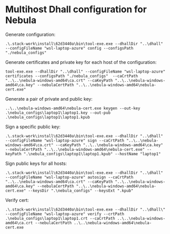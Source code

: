 # Multihost Dhall configuration for Nebula

Generate configuration:
```
.\.stack-work\install\62d3440a\bin\tool-exe.exe --dhallDir "..\dhall" --configFileName "wsl-laptop-azure" config --configsPath "./nebula_configs"
```

Generate certificates and private key for each host of the configuration:
```
tool-exe.exe --dhallDir "..\dhall" --configFileName "wsl-laptop-azure" certificates --configsPath "./nebula_configs"  --caCrtPath "..\..\nebula-windows-amd64\ca.crt" --caKeyPath "..\..\nebula-windows-amd64\ca.key" --nebulaCertPath "..\..\nebula-windows-amd64\nebula-cert.exe"
```

Generate a pair of private and public key:
```
..\..\nebula-windows-amd64\nebula-cert.exe keygen --out-key .\nebula_configs\laptop1\laptop1.key --out-pub .\nebula_configs\laptop1\laptop1.kpub
```

Sign a specific public key:
```
.\.stack-work\install\62d3440a\bin\tool-exe.exe --dhallDir "..\dhall" --configFileName "wsl-laptop-azure" sign --caCrtPath "..\..\nebula-windows-amd64\ca.crt" --caKeyPath "..\..\nebula-windows-amd64\ca.key" --nebulaCertPath "..\..\nebula-windows-amd64\nebula-cert.exe" --keyPath ".\nebula_configs\laptop1\laptop1.kpub" --hostName "laptop1"
```

Sign public keys for all hosts:
```
.\.stack-work\install\62d3440a\bin\tool-exe.exe --dhallDir "..\dhall" --configFileName "wsl-laptop-azure" autosign --caCrtPath "..\..\nebula-windows-amd64\ca.crt" --caKeyPath "..\..\nebula-windows-amd64\ca.key" --nebulaCertPath "..\..\nebula-windows-amd64\nebula-cert.exe" --keysDir ".\nebula_configs" --keysExt ".kpub"

```

Verify cert:
```
.\.stack-work\install\62d3440a\bin\tool-exe.exe --dhallDir "..\dhall\" --configFileName "wsl-laptop-azure" verify --crtPath .\nebula_configs\laptop1\laptop1.crt --caCrtPath ..\..\nebula-windows-amd64\ca.crt --nebulaCertPath ..\..\nebula-windows-amd64\nebula-cert.exe
```
